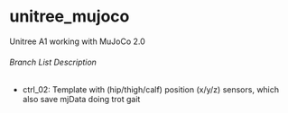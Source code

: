 # unitree_mujoco
Unitree A1 working with MuJoCo 2.0

###### Branch List Description
- ctrl_02: Template with (hip/thigh/calf) position (x/y/z) sensors, which also save mjData doing trot gait

